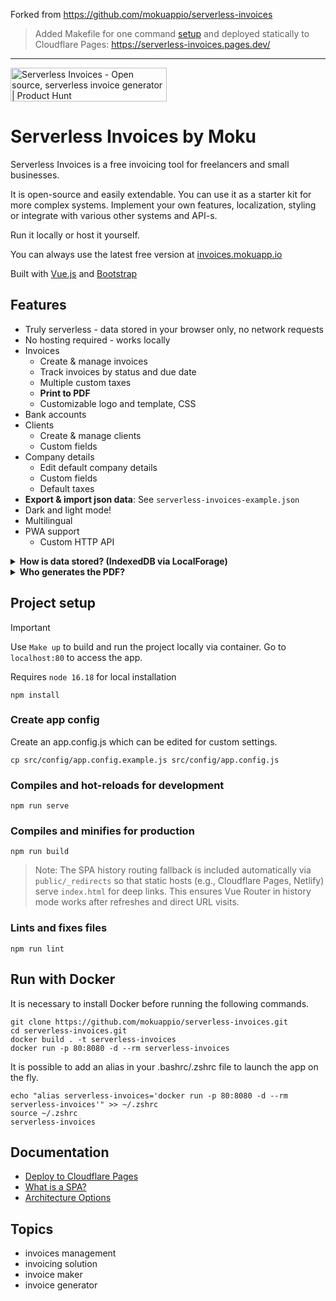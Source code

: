 Forked from https://github.com/mokuappio/serverless-invoices

> Added Makefile for one command [setup](#project-setup) and deployed statically to Cloudflare Pages: <https://serverless-invoices.pages.dev/>

---

<a href="https://www.producthunt.com/posts/serverless-invoices?utm_source=badge-top-post-badge&utm_medium=badge&utm_souce=badge-serverless-invoices" target="_blank"><img src="https://api.producthunt.com/widgets/embed-image/v1/top-post-badge.svg?post_id=287626&theme=light&period=daily" alt="Serverless Invoices - Open source, serverless invoice generator | Product Hunt" style="width: 250px; height: 54px;" width="250" height="54" /></a>

# Serverless Invoices by Moku

Serverless Invoices is a free invoicing tool for freelancers and small businesses.

It is open-source and easily extendable. You can use it as a starter kit for more complex systems. Implement your own features, localization, styling
 or integrate with various other systems and API-s.
 
Run it locally or host it yourself.
 
You can always use the latest free version at [invoices.mokuapp.io](https://invoices.mokuapp.io)

Built with [Vue.js](https://vuejs.org/) and [Bootstrap](https://getbootstrap.com/)

## Features

- Truly serverless - data stored in your browser only, no network requests
- No hosting required - works locally
- Invoices
  - Create & manage invoices
  - Track invoices by status and due date
  - Multiple custom taxes
  - **Print to PDF**
  - Customizable logo and template, CSS
- Bank accounts
- Clients
  - Create & manage clients
  - Custom fields
- Company details
  - Edit default company details
  - Custom fields
  - Default taxes
- **Export & import json data**: See `serverless-invoices-example.json`
- Dark and light mode!
- Multilingual
- PWA support 
  - Custom HTTP API
<details>
  <summary><strong>How is data stored? (IndexedDB via LocalForage)</strong></summary>

  The app is a client-side SPA that persists your data in the browser using
  <code>localforage</code> (IndexedDB under the hood).

  - Storage config: see <code>src/config/local-storage.config.js</code> (DB name <code>serverlessInvoices</code>).
  - Default adapter: <code>storageType: 'local'</code> in <code>src/config/app.config.js</code>.
  - Scope: data is scoped per-origin (protocol + host + port). Switching domain/port or clearing site data resets it.
  - Backup/migrate: use Export/Import (Invoices page → three-dots menu) to download/upload <code>serverless-invoices.json</code>.
  - Implementation refs: <code>src/store/data.js</code> (exportJson/importJson), <code>src/components/ImportModal.vue</code>.

  Advanced: HTTP/WordPress adapters exist but require your own backend/API and proper CORS/auth configuration.
</details>

<details>
  <summary><strong>Who generates the PDF?</strong></summary>

  The PDF is generated by the <em>client browser</em> using the print dialog.

  - Action: "Download PDF" triggers <code>window.print()</code> (see <code>src/components/invoices/InvoiceControls.vue</code>).
  - Print view: <code>src/views/InvoicePrint.vue</code> renders the invoice with print-friendly CSS.
  - To save: choose "Save as PDF" in your browser's print dialog.
  - No server-side rendering is used in the default setup.
</details>

## Project setup

> [!IMPORTANT]
> Use `Make up` to build and run the project locally via container. Go to `localhost:80` to access the app.

Requires `node 16.18` for local installation

```
npm install
```

### Create app config
Create an app.config.js which can be edited for custom settings.
```
cp src/config/app.config.example.js src/config/app.config.js
```

### Compiles and hot-reloads for development
```
npm run serve
```

### Compiles and minifies for production
```
npm run build
```

> Note: The SPA history routing fallback is included automatically via `public/_redirects` so that static hosts (e.g., Cloudflare Pages, Netlify) serve `index.html` for deep links. This ensures Vue Router in history mode works after refreshes and direct URL visits.

### Lints and fixes files
```
npm run lint
```

## Run with Docker

It is necessary to install Docker before running the following commands.

```
git clone https://github.com/mokuappio/serverless-invoices.git
cd serverless-invoices.git
docker build . -t serverless-invoices
docker run -p 80:8080 -d --rm serverless-invoices
```

It is possible to add an alias in your .bashrc/.zshrc file to launch the app on the fly.

```
echo "alias serverless-invoices='docker run -p 80:8080 -d --rm serverless-invoices'" >> ~/.zshrc
source ~/.zshrc
serverless-invoices
```

## Documentation

- [Deploy to Cloudflare Pages](./Deploy_to_CF.md)
- [What is a SPA?](./WHAT_IS_SPA.md)
- [Architecture Options](./ARCHITECTURE_OPTIONS.md)

## Topics
- invoices management
- invoicing solution
- invoice maker
- invoice generator 


